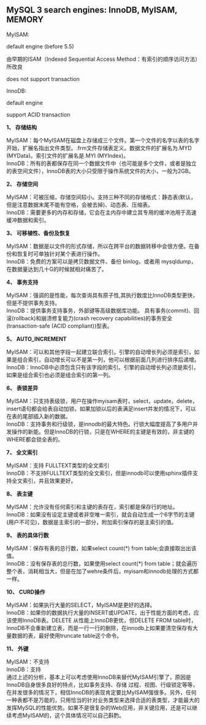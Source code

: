 ## MySQL 3 search engines: InnoDB, MyISAM, MEMORY

MyISAM: 

default engine \(before 5.5\)   

由早期的ISAM（Indexed Sequential Access Method：有索引的顺序访问方法）所改良

does not support transaction



InnoDB:

default engine

support ACID transaction



**1、 存储结构**

MyISAM：每个MyISAM在磁盘上存储成三个文件。第一个文件的名字以表的名字开始，扩展名指出文件类型。.frm文件存储表定义。数据文件的扩展名为.MYD \(MYData\)。索引文件的扩展名是.MYI \(MYIndex\)。  
InnoDB：所有的表都保存在同一个数据文件中（也可能是多个文件，或者是独立的表空间文件），InnoDB表的大小只受限于操作系统文件的大小，一般为2GB。

**2、 存储空间**

MyISAM：可被压缩，存储空间较小。支持三种不同的存储格式：静态表\(默认，但是注意数据末尾不能有空格，会被去掉\)、动态表、压缩表。  
InnoDB：需要更多的内存和存储，它会在主内存中建立其专用的缓冲池用于高速缓冲数据和索引。

**3、 可移植性、备份及恢复**

MyISAM：数据是以文件的形式存储，所以在跨平台的数据转移中会很方便。在备份和恢复时可单独针对某个表进行操作。  
InnoDB：免费的方案可以是拷贝数据文件、备份 binlog，或者用 mysqldump，在数据量达到几十G的时候就相对痛苦了。

**4、 事务支持**

MyISAM：强调的是性能，每次查询具有原子性,其执行数度比InnoDB类型更快，但是不提供事务支持。  
InnoDB：提供事务支持事务，外部键等高级数据库功能。 具有事务\(commit\)、回滚\(rollback\)和崩溃修复能力\(crash recovery capabilities\)的事务安全\(transaction-safe \(ACID compliant\)\)型表。

**5、 AUTO\_INCREMENT**

MyISAM：可以和其他字段一起建立联合索引。引擎的自动增长列必须是索引，如果是组合索引，自动增长可以不是第一列，他可以根据前面几列进行排序后递增。  
InnoDB：InnoDB中必须包含只有该字段的索引。引擎的自动增长列必须是索引，如果是组合索引也必须是组合索引的第一列。

**6、 表锁差异**

MyISAM：只支持表级锁，用户在操作myisam表时，select，update，delete，insert语句都会给表自动加锁，如果加锁以后的表满足insert并发的情况下，可以在表的尾部插入新的数据。  
InnoDB：支持事务和行级锁，是innodb的最大特色。行锁大幅度提高了多用户并发操作的新能。但是InnoDB的行锁，只是在WHERE的主键是有效的，非主键的WHERE都会锁全表的。

**7、 全文索引**

MyISAM：支持 FULLTEXT类型的全文索引  
InnoDB：不支持FULLTEXT类型的全文索引，但是innodb可以使用sphinx插件支持全文索引，并且效果更好。

**8、 表主键**

MyISAM：允许没有任何索引和主键的表存在，索引都是保存行的地址。  
InnoDB：如果没有设定主键或者非空唯一索引，就会自动生成一个6字节的主键\(用户不可见\)，数据是主索引的一部分，附加索引保存的是主索引的值。

**9、 表的具体行数**

MyISAM：保存有表的总行数，如果select count\(\*\) from table;会直接取出出该值。  
InnoDB：没有保存表的总行数，如果使用select count\(\*\) from table；就会遍历整个表，消耗相当大，但是在加了wehre条件后，myisam和innodb处理的方式都一样。

**10、 CURD操作**

MyISAM：如果执行大量的SELECT，MyISAM是更好的选择。  
InnoDB：如果你的数据执行大量的INSERT或UPDATE，出于性能方面的考虑，应该使用InnoDB表。DELETE 从性能上InnoDB更优，但DELETE FROM table时，InnoDB不会重新建立表，而是一行一行的删除，在innodb上如果要清空保存有大量数据的表，最好使用truncate table这个命令。

**11、 外键**

MyISAM：不支持  
InnoDB：支持  
通过上述的分析，基本上可以考虑使用InnoDB来替代MyISAM引擎了，原因是InnoDB自身很多良好的特点，比如事务支持、存储 过程、视图、行级锁定等等，在并发很多的情况下，相信InnoDB的表现肯定要比MyISAM强很多。另外，任何一种表都不是万能的，只用恰当的针对业务类型来选择合适的表类型，才能最大的发挥MySQL的性能优势。如果不是很复杂的Web应用，非关键应用，还是可以继续考虑MyISAM的，这个具体情况可以自己斟酌。



